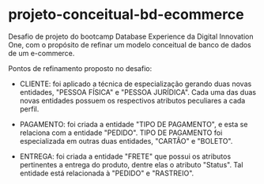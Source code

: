 # projeto-conceitual-bd-ecommerce

Desafio de projeto do bootcamp Database Experience da Digital Innovation One, com o propósito de refinar um modelo conceitual de banco de dados de um e-commerce.

Pontos de refinamento proposto no desafio:

* CLIENTE: foi aplicado a técnica de especialização gerando duas novas entidades, "PESSOA FÍSICA" e "PESSOA JURÍDICA". Cada uma das duas novas entidades possuem os respectivos atributos peculiares a cada perfil.

* PAGAMENTO: foi criada a entidade "TIPO DE PAGAMENTO", e esta se relaciona com a entidade "PEDIDO". TIPO DE PAGAMENTO foi especializada em outras duas entidades, "CARTÃO" e "BOLETO".

* ENTREGA: foi criada a entidade "FRETE" que possui os atributos pertinentes a entrega do produto, dentre elas o atributo "Status". Tal entidade está relacionada à "PEDIDO" e "RASTREIO".
